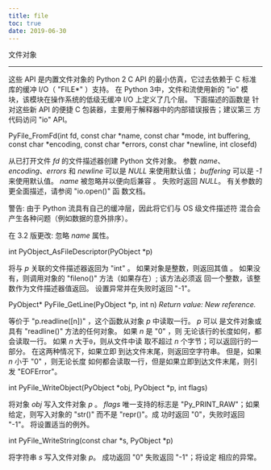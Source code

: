 ```yaml
---
title: file
toc: true
date: 2019-06-30
---
```

文件对象
********

这些 API 是内置文件对象的 Python 2 C API 的最小仿真，它过去依赖于 C 标准
库的缓冲 I/O（ "FILE*" ）支持。 在 Python 3中，文件和流使用新的 "io" 模
块，该模块在操作系统的低级无缓冲 I/O 上定义了几个层。 下面描述的函数是
针对这些新 API 的便捷 C 包装器，主要用于解释器中的内部错误报告；建议第三
方代码访问 "io" API。

PyFile_FromFd(int fd, const char *name, const char *mode, int buffering, const char *encoding, const char *errors, const char *newline, int closefd)

   从已打开文件 *fd* 的文件描述器创建 Python 文件对象。 参数 *name*、
   *encoding*、*errors* 和 *newline* 可以是 *NULL* 来使用默认值；
   *buffering* 可以是 *-1* 来使用默认值。 *name* 被忽略并以便向后兼容
   。 失败时返回 *NULL*。 有关参数的更全面描述，请参阅 "io.open()" 函
   数文档。

   警告: 由于 Python 流具有自己的缓冲层，因此将它们与 OS 级文件描述符
     混合会 产生各种问题（例如数据的意外排序）。

   在 3.2 版更改: 忽略 *name* 属性。

int PyObject_AsFileDescriptor(PyObject *p)

   将与 *p* 关联的文件描述器返回为 "int" 。 如果对象是整数，则返回其值
   。 如果没有，则调用对象的 "fileno()" 方法（如果存在）; 该方法必须返
   回一个整数，该整数作为文件描述器值返回。 设置异常并在失败时返回
   "-1"。

PyObject* PyFile_GetLine(PyObject *p, int n)
    *Return value: New reference.*

   等价于 "p.readline([n])" ，这个函数从对象 *p* 中读取一行。 *p* 可以
   是文件对象或具有 "readline()" 方法的任何对象。 如果 *n* 是 "0" ，则
   无论该行的长度如何，都会读取一行。 如果 *n* 大于``0``，则从文件中读
   取不超过 *n* 个字节；可以返回行的一部分。 在这两种情况下，如果立即
   到达文件末尾，则返回空字符串。 但是，如果 *n* 小于 "0" ，则无论长度
   如何都会读取一行，但是如果立即到达文件末尾，则引发 "EOFError"。

int PyFile_WriteObject(PyObject *obj, PyObject *p, int flags)

   将对象 *obj* 写入文件对象 *p* 。 *flags* 唯一支持的标志是
   "Py_PRINT_RAW"；如果给定，则写入对象的 "str()" 而不是 "repr()"。成
   功时返回 "0"，失败时返回 "-1"。 将设置适当的例外。

int PyFile_WriteString(const char *s, PyObject *p)

   将字符串 *s* 写入文件对象 *p*。 成功返回 "0" 失败返回 "-1"；将设定
   相应的异常。
